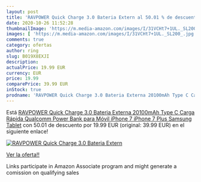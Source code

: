 ```yaml
---
layout: post
title: 'RAVPOWER Quick Charge 3.0 Bateria Extern al 50.01 % de descuento'
date: 2020-10-26 11:52:28
thumbnailImage: 'https://m.media-amazon.com/images/I/31VCHt7+1UL._SL200_.jpg'
images: [ 'https://m.media-amazon.com/images/I/31VCHt7+1UL._SL200_.jpg' ]
comments: true
category: ofertas
author: ring
slug: B019X8EXJI
description:
actualPrice: 19.99 EUR
currency: EUR
price: 19.99
comparePrice: 39.99 EUR
inStock: true
prodname: 'RAVPOWER Quick Charge 3.0 Bateria Externa 20100mAh Type C Carga Rápida Qualcomm Power Bank para Móvil  iPhone 7 iPhone 7 Plus  Samsung  Tablet'
---
```


Está [RAVPOWER Quick Charge 3.0 Bateria Externa 20100mAh Type C Carga Rápida Qualcomm Power Bank para Móvil  iPhone 7 iPhone 7 Plus  Samsung  Tablet](https://www.amazon.es/dp/B019X8EXJI/?tag=tolees-21) con 50.01 de descuento por 19.99 EUR (original: 39.99 EUR) en el siguiente enlace!

[![RAVPOWER Quick Charge 3.0 Bateria Extern](https://m.media-amazon.com/images/I/31VCHt7+1UL._SL200_.jpg)](https://www.amazon.es/dp/B019X8EXJI/?tag=tolees-21)

[Ver la oferta!!](https://www.amazon.es/dp/B019X8EXJI/?tag=tolees-21)

Links participate in Amazon Associate program and might generate a comission on qualifying sales


